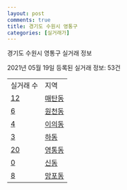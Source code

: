 ```yaml
---
layout: post
comments: true
title: 경기도 수원시 영통구
categories: [실거래가]
---
```


경기도 수원시 영통구 실거래 정보

2021년 05월 19일 등록된 실거래 정보: 53건


<table>
  <tr>
    <td>실거래 수</td>
    <td>지역</td>
  </tr>

  
  <tr>
    <td><a href="4111710100.html">12</a></td>
    <td><a href="4111710100.html">매탄동</a></td>
  </tr>
    

  <tr>
    <td><a href="4111710200.html">6</a></td>
    <td><a href="4111710200.html">원천동</a></td>
  </tr>
    

  <tr>
    <td><a href="4111710300.html">4</a></td>
    <td><a href="4111710300.html">이의동</a></td>
  </tr>
    

  <tr>
    <td><a href="4111710400.html">3</a></td>
    <td><a href="4111710400.html">하동</a></td>
  </tr>
    

  <tr>
    <td><a href="4111710500.html">20</a></td>
    <td><a href="4111710500.html">영통동</a></td>
  </tr>
    

  <tr>
    <td><a href="4111710600.html">0</a></td>
    <td><a href="4111710600.html">신동</a></td>
  </tr>
    

  <tr>
    <td><a href="4111710700.html">8</a></td>
    <td><a href="4111710700.html">망포동</a></td>
  </tr>
    


</table>
    